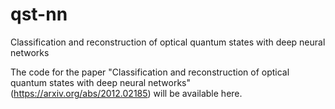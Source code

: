 # qst-nn
Classification and reconstruction of optical quantum states with deep neural networks

The code for the paper "Classification and reconstruction of optical quantum states with deep neural networks"
(https://arxiv.org/abs/2012.02185) will be available here.
